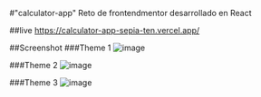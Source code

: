 #"calculator-app" 
Reto de frontendmentor desarrollado en React

##live
https://calculator-app-sepia-ten.vercel.app/

##Screenshot
###Theme 1
![image](https://github.com/gabrielveliz/calculator-app/assets/24717811/fc495b2e-cccf-449f-84a0-f2d33c89c90e)

###Theme 2
![image](https://github.com/gabrielveliz/calculator-app/assets/24717811/1ce843e3-d88d-4e7e-9b02-8e024f8f615e)

###Theme 3
![image](https://github.com/gabrielveliz/calculator-app/assets/24717811/26235ca1-fe08-4d3d-9a9b-fbf130885596)

